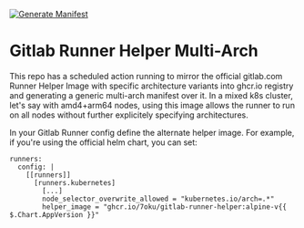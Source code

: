 [![Generate Manifest](https://github.com/7oku/gitlab-runner-helper/actions/workflows/manifest.yml/badge.svg)](https://github.com/7oku/gitlab-runner-helper/actions/workflows/manifest.yml)

# Gitlab Runner Helper Multi-Arch

This repo has a scheduled action running to mirror the official gitlab.com Runner Helper Image with specific architecture variants into ghcr.io registry and generating a generic multi-arch manifest over it. In a mixed k8s cluster, let's say with amd4+arm64 nodes, using this image allows the runner to run on all nodes without further explicitely specifying architectures.

In your Gitlab Runner config define the alternate helper image. For example, if you're using the official helm chart, you can set:

```
runners:
  config: |
    [[runners]]
      [runners.kubernetes]
        [...]
        node_selector_overwrite_allowed = "kubernetes.io/arch=.*"
        helper_image = "ghcr.io/7oku/gitlab-runner-helper:alpine-v{{ $.Chart.AppVersion }}"
```
